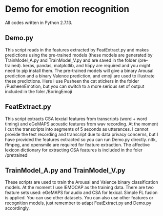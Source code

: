 # Demo for emotion recognition

All codes written in Python 2.7.13.

## Demo.py
This script reads in the features extracted by FeatExtract.py and makes predictions using the pre-trained models (these models are generated by TrainModel_A.py and TrainModel_V.py and are saved in the folder /pre-trained). keras, pandas, matplotlib, and h5py are required and you might need to pip install them. The pre-trained models will give a binary Arousal prediction and a binary Valence prediction, and emoji are used to illustrate these predictions. Here I use Pusheen the cat stickers in the folder /PusheenEmotion, but you can switch to a more serious set of output included in the foler /BoringEmoji

## FeatExtract.py
This script extracts CSA lexcial features from transcripts (word + word timing) and eGeMAPS acoustic features from wav recording. At the moment I cut the transcripts into segments of 5 seconds as utterances. I cannot provide the test recording and transcript due to data privacy concerns, but I have provided the features extracted so you can run Demo.py directly. nltk, ffmpeg, and opensmile are required for feature extraction. The affective lexicon dictionary for extracting CSA features is included in the foler /pretrained

## TrainModel_A.py and TrainModel_V.py
These scripts are used to train the Arousal and Valence binary classification models. At the moment I use IEMOCAP as the training data. There are two feature sets used: eGeMAPS for audio and CSA for lexical. Simple FL fusion is applied. You can use other datasets. You can also use other features or recognition models, just remember to adapt FeatExtract.py and Demo.py accordingly.